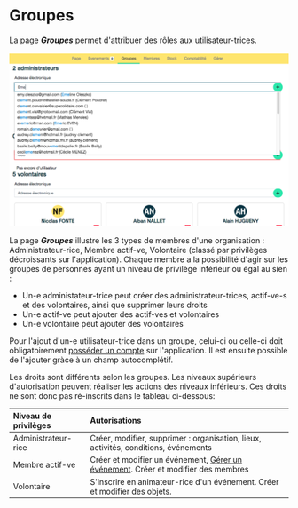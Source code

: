 # Groupes 

La page ***Groupes*** permet d'attribuer des rôles aux utilisateur-trices. 

![groups](../assets/organization-groups.png)

La page ***Groupes*** illustre les 3 types de membres d'une organisation : Administrateur-rice, Membre actif-ve, Volontaire (classé par privilèges décroissants sur l'application). Chaque membre a la possibilité d'agir sur les groupes de personnes ayant un niveau de privilège inférieur ou égal au sien :

- Un-e administateur-trice peut créer des administrateur-trices, actif-ve-s et des volontaires, ainsi que supprimer leurs droits
- Un-e actif-ve peut ajouter des actif-ves et volontaires 
- Un-e volontaire peut ajouter des volontaires 

Pour l'ajout d'un-e utilisateur-trice dans un groupe, celui-ci ou celle-ci doit obligatoirement [posséder un compte](../account/create-account.md) sur l'application. Il est ensuite possible de l'ajouter gràce à un champ autocomplétif.

Les droits sont différents selon les groupes. Les niveaux supérieurs d'autorisation peuvent réaliser les actions des niveaux inférieurs. Ces droits ne sont donc pas ré-inscrits dans le tableau ci-dessous:

| Niveau de privilèges | Autorisations |
|:--|:--|
| Administrateur-rice  | Créer, modifier, supprimer : organisation, lieux, activités, conditions, événements |
| Membre actif-ve | Créer et modifier un événement, [Gérer un événement](../event/manage-event.md). Créer et modifier des membres  |
| Volontaire | S'inscrire en animateur-rice d'un événement. Créer et modifier des objets. | 


